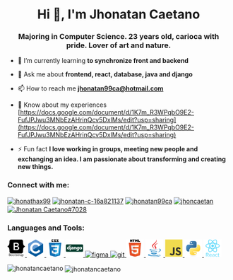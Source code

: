 <h1 align="center">Hi 👋, I'm Jhonatan Caetano</h1>
<h3 align="center">Majoring in Computer Science. 23 years old, carioca with pride. Lover of art and nature.</h3>

- 🌱 I’m currently learning **to synchronize front and backend**

- 💬 Ask me about **frontend, react, database, java and django**

- 📫 How to reach me **jhonatan99ca@hotmail.com**

- 📄 Know about my experiences [https://docs.google.com/document/d/1K7m_R3WPqbO9E2-FufJPJwu3MNbEzAHrinQcv5DxIMs/edit?usp=sharing](https://docs.google.com/document/d/1K7m_R3WPqbO9E2-FufJPJwu3MNbEzAHrinQcv5DxIMs/edit?usp=sharing)

- ⚡ Fun fact **I love working in groups, meeting new people and exchanging an idea. I am passionate about transforming and creating new things.**

<h3 align="left">Connect with me:</h3>
<p align="left">
<a href="https://twitter.com/jhonathax99" target="blank"><img align="center" src="https://raw.githubusercontent.com/rahuldkjain/github-profile-readme-generator/master/src/images/icons/Social/twitter.svg" alt="jhonathax99" height="30" width="40" /></a>
<a href="https://linkedin.com/in/jhonatan-c-16a821137" target="blank"><img align="center" src="https://raw.githubusercontent.com/rahuldkjain/github-profile-readme-generator/master/src/images/icons/Social/linked-in-alt.svg" alt="jhonatan-c-16a821137" height="30" width="40" /></a>
<a href="https://fb.com/jhonatan99ca" target="blank"><img align="center" src="https://raw.githubusercontent.com/rahuldkjain/github-profile-readme-generator/master/src/images/icons/Social/facebook.svg" alt="jhonatan99ca" height="30" width="40" /></a>
<a href="https://instagram.com/jhoncaetan" target="blank"><img align="center" src="https://raw.githubusercontent.com/rahuldkjain/github-profile-readme-generator/master/src/images/icons/Social/instagram.svg" alt="jhoncaetan" height="30" width="40" /></a>
<a href="https://discord.gg/Jhonatan Caetano#7028" target="blank"><img align="center" src="https://raw.githubusercontent.com/rahuldkjain/github-profile-readme-generator/master/src/images/icons/Social/discord.svg" alt="Jhonatan Caetano#7028" height="30" width="40" /></a>
</p>

<h3 align="left">Languages and Tools:</h3>
<p align="left"> <a href="https://getbootstrap.com" target="_blank" rel="noreferrer"> <img src="https://raw.githubusercontent.com/devicons/devicon/master/icons/bootstrap/bootstrap-plain-wordmark.svg" alt="bootstrap" width="40" height="40"/> </a> <a href="https://www.cprogramming.com/" target="_blank" rel="noreferrer"> <img src="https://raw.githubusercontent.com/devicons/devicon/master/icons/c/c-original.svg" alt="c" width="40" height="40"/> </a> <a href="https://www.w3schools.com/css/" target="_blank" rel="noreferrer"> <img src="https://raw.githubusercontent.com/devicons/devicon/master/icons/css3/css3-original-wordmark.svg" alt="css3" width="40" height="40"/> </a> <a href="https://www.djangoproject.com/" target="_blank" rel="noreferrer"> <img src="https://raw.githubusercontent.com/devicons/devicon/master/icons/django/django-original.svg" alt="django" width="40" height="40"/> </a> <a href="https://www.figma.com/" target="_blank" rel="noreferrer"> <img src="https://www.vectorlogo.zone/logos/figma/figma-icon.svg" alt="figma" width="40" height="40"/> </a> <a href="https://git-scm.com/" target="_blank" rel="noreferrer"> <img src="https://www.vectorlogo.zone/logos/git-scm/git-scm-icon.svg" alt="git" width="40" height="40"/> </a> <a href="https://www.w3.org/html/" target="_blank" rel="noreferrer"> <img src="https://raw.githubusercontent.com/devicons/devicon/master/icons/html5/html5-original-wordmark.svg" alt="html5" width="40" height="40"/> </a> <a href="https://www.java.com" target="_blank" rel="noreferrer"> <img src="https://raw.githubusercontent.com/devicons/devicon/master/icons/java/java-original.svg" alt="java" width="40" height="40"/> </a> <a href="https://developer.mozilla.org/en-US/docs/Web/JavaScript" target="_blank" rel="noreferrer"> <img src="https://raw.githubusercontent.com/devicons/devicon/master/icons/javascript/javascript-original.svg" alt="javascript" width="40" height="40"/> </a> <a href="https://www.python.org" target="_blank" rel="noreferrer"> <img src="https://raw.githubusercontent.com/devicons/devicon/master/icons/python/python-original.svg" alt="python" width="40" height="40"/> </a> <a href="https://reactjs.org/" target="_blank" rel="noreferrer"> <img src="https://raw.githubusercontent.com/devicons/devicon/master/icons/react/react-original-wordmark.svg" alt="react" width="40" height="40"/> </a> </p>

<p><img align="left" src="https://github-readme-stats.vercel.app/api/top-langs?username=jhonatancaetano&show_icons=true&locale=en&layout=compact" alt="jhonatancaetano" /></p>

<p>&nbsp;<img align="center" src="https://github-readme-stats.vercel.app/api?username=jhonatancaetano&show_icons=true&locale=en" alt="jhonatancaetano" /></p>
